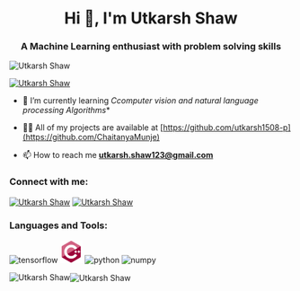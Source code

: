 
<h1 align="center">Hi 👋, I'm Utkarsh Shaw</h1>
<h3 align="center">A Machine Learning enthusiast with problem solving skills</h3>

<p align="left"> <img src="https://komarev.com/ghpvc/?username=utkarsh1508-p&label=Profile%20views&color=0e75b6&style=flat" alt="Utkarsh Shaw" /> </p>

<p align="left"> <a href="https://github.com/ryo-ma/github-profile-trophy"><img src="https://github-profile-trophy.vercel.app/?username=Ishita03-Singh" alt="Utkarsh Shaw" /></a> </p>

- 🌱 I’m currently learning *Ccomputer vision and natural language processing Algorithms**

- 👨‍💻 All of my projects are available at [https://github.com/utkarsh1508-p](https://github.com/ChaitanyaMunje)

- 📫 How to reach me **utkarsh.shaw123@gmail.com**

<h3 align="left">Connect with me:</h3>
<p align="left">
<a href="https://www.linkedin.com/in/utkarsh-shaw-040698217/" target="blank"><img align="center" src="https://www.vectorlogo.zone/logos/linkedin/linkedin-tile.svg" alt="Utkarsh Shaw " height="24" width="24" /></a>
<a href="https://auth.geeksforgeeks.org/user/utkarshshaw/profile" target="blank"><img align="center" src="https://media.geeksforgeeks.org/wp-content/cdn-uploads/gfg_200X200.png" alt="Utkarsh Shaw " height="24" width="24" /></a>
</p>


<h3 align="left">Languages and Tools:</h3>
<p align="left"> <img src="https://www.vectorlogo.zone/logos/tensorflow/tensorflow-icon.svg" alt="tensorflow" width="40" height="40"/>  
         <img src="https://raw.githubusercontent.com/devicons/devicon/master/icons/cplusplus/cplusplus-original.svg" alt="cplusplus" width="40" height="40"/>   <img src="https://www.vectorlogo.zone/logos/python/python-icon.svg" alt="python" width="40" height="40"/>  <img src="https://www.vectorlogo.zone/logos/numpy/numpy-icon.svg" alt="numpy" width="40" height="40"/>
           </p>

<p><img align="left" src="https://github-readme-stats.vercel.app/api/top-langs?username=utkarsh1508-p&show_icons=true&locale=en&layout=compact" alt="Utkarsh Shaw" /></p>
<p><img align="center" src="https://github-readme-stats.vercel.app/api?username=utkarsh1508-p&show_icons=true&locale=en" alt="Utkarsh Shaw" /></p>




